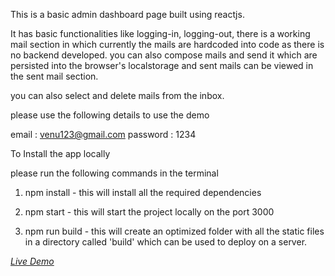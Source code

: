 This is a basic admin dashboard page built using reactjs.

It has basic functionalities like logging-in, logging-out, there is a working mail section in which currently the mails are hardcoded into code as there is no backend developed.
you can also compose mails and send it which are persisted into the browser's localstorage and sent mails can be viewed in the sent mail section.

you can also select and delete mails from the inbox.

please use the following details to use the demo

email : venu123@gmail.com
password : 1234

To Install the app locally

please run the following commands in the terminal

1. npm install - this will install all the required dependencies

2. npm start - this will start the project locally on the port 3000

3. npm run build - this will create an optimized folder with all the static files in a directory called 'build' which can be used to deploy on a server.

[_Live Demo_](https://heyitsvenu.github.io/rirm-assignment/)
